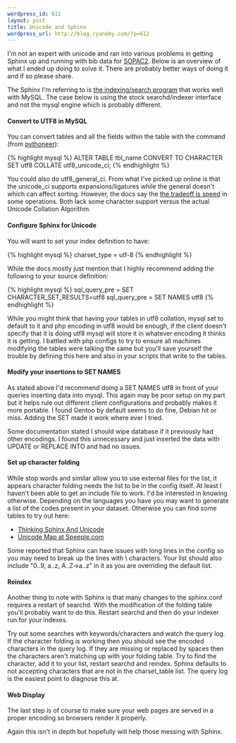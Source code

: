 ```yaml
--- 
wordpress_id: 612
layout: post
title: Unicode and Sphinx
wordpress_url: http://blog.ryaneby.com/?p=612
---
```

I'm not an expert with unicode and ran into various problems in getting Sphinx up and running with bib data for <a href="http://thesocialopac.net/">SOPAC2</a>. Below is an overview of what I ended up doing to solve it. There are probably better ways of doing it and if so please share.

The Sphinx I'm referring to is <a href="http://www.sphinxsearch.com/">the indexing/search program</a> that works well with MySQL. The case below is using the stock searchd/indexer interface and not the mysql engine which is probably different.

<h4>Convert to UTF8 in MySQL</h4>

You can convert tables and all the fields within the table with the command (from <a href="http://wolfram.kriesing.de/blog/index.php/2007/convert-mysql-db-to-utf8">pythoneer</a>):

{% highlight mysql %}
ALTER TABLE tbl_name CONVERT TO CHARACTER SET utf8 COLLATE utf8_unicode_ci;
{% endhighlight %}

You could also do utf8_general_ci. From what I've picked up online is that the unicode_ci supports expansions/ligatures while the general doesn't which can affect sorting. However, the docs say the <a href="http://dev.mysql.com/doc/refman/5.0/en/charset-unicode-sets.html">the tradeoff is speed</a> in some operations. Both lack some character support versus the actual Unicode Collation Algorithm.

<h4>Configure Sphinx for Unicode</h4>

You will want to set your index definition to have:

{% highlight mysql %}
charset_type = utf-8
{% endhighlight %}

While the docs mostly just mention that I highly recommend adding the following to your source definition:

{% highlight mysql %}
sql_query_pre = SET CHARACTER_SET_RESULTS=utf8
sql_query_pre = SET NAMES utf8
{% endhighlight %}

While you might think that having your tables in utf8 collation, mysql set to default to it and php encoding in utf8 would be enough, if the client doesn't specify that it is doing utf8 mysql will store it in whatever encoding it thinks it is getting. I battled with php configs to try to ensure all machines modifying the tables were talking the same but you'll save yourself the trouble by defining this here and also in your scripts that write to the tables.

<h4>Modify your insertions to SET NAMES</h4>

As stated above I'd recommend doing a SET NAMES utf8 in front of your queries inserting data into mysql. This again may be poor setup on my part but it helps rule out different client configurations and probably makes it more portable. I found Gentoo by default seems to do fine, Debian hit or miss. Adding the SET made it work where ever I tried.

Some documentation stated I should wipe database if it previously had other encodings. I found this unnecessary and just inserted the data with UPDATE or REPLACE INTO and had no issues.

<h4>Set up character folding</h4>

While stop words and similar allow you to use external files for the list, it appears character folding needs the list to be in the config itself. At least I haven't been able to get an include file to work. I'd be interested in knowing otherwise. Depending on the languages you have you may want to generate a list of the codes present in your dataset. Otherwise you can find some tables to try out here:

<ul>
<li><a href="http://yob.id.au/2008/05/08/thinking-sphinx-and-unicode.html">Thinking Sphinx And Unicode</a></li>
<li><a href="http://speeple.com/unicode-maps.txt">Unicode Map at Speeple.com</a></li>
</ul>

Some reported that Sphinx can have issues with long lines in the config so you may need to break up the lines with \ characters. Your list should also include "0..9, a..z, A..Z->a..z" in it as you are overriding the default list.

<h4>Reindex</h4>

Another thing to note with Sphinx is that many changes to the sphinx.conf requires a restart of searchd. With the modification of the folding table you'll probably want to do this. Restart searchd and then do your indexer run for your indexes.

 Try out some searches with keywords/characters and watch the query log. If the character folding is working then you should see the encoded characters in the query log. If they are missing or replaced by spaces then the characters aren't matching up with your folding table. Try to find the character, add it to your list, restart searchd and reindex. Sphinx defaults to not accepting characters that are not in the charset_table list. The query log is the easiest point to diagnose this at.

<h4>Web Display</h4>

The last step is of course to make sure your web pages are served in a proper encoding so browsers render it properly.

Again this isn't in depth but hopefully will help those messing with Sphinx.
